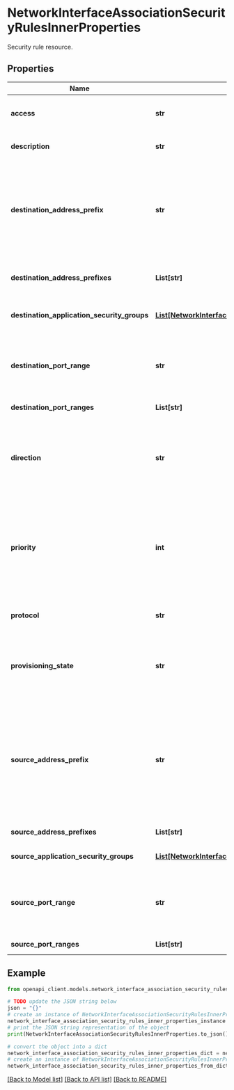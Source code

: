 # NetworkInterfaceAssociationSecurityRulesInnerProperties

Security rule resource.

## Properties

Name | Type | Description | Notes
------------ | ------------- | ------------- | -------------
**access** | **str** | The network traffic is allowed or denied. Possible values are: &#39;Allow&#39; and &#39;Deny&#39;. | 
**description** | **str** | A description for this rule. Restricted to 140 chars. | [optional] 
**destination_address_prefix** | **str** | The destination address prefix. CIDR or destination IP range. Asterisks &#39;*&#39; can also be used to match all source IPs. Default tags such as &#39;VirtualNetwork&#39;, &#39;AzureLoadBalancer&#39; and &#39;Internet&#39; can also be used. | [optional] 
**destination_address_prefixes** | **List[str]** | The destination address prefixes. CIDR or destination IP ranges. | [optional] 
**destination_application_security_groups** | [**List[NetworkInterfaceAssociationSecurityRulesInnerPropertiesDestinationApplicationSecurityGroupsInner]**](NetworkInterfaceAssociationSecurityRulesInnerPropertiesDestinationApplicationSecurityGroupsInner.md) | The application security group specified as destination. | [optional] 
**destination_port_range** | **str** | The destination port or range. Integer or range between 0 and 65535. Asterisks &#39;*&#39; can also be used to match all ports. | [optional] 
**destination_port_ranges** | **List[str]** | The destination port ranges. | [optional] 
**direction** | **str** | The direction of the rule. The direction specifies if rule will be evaluated on incoming or outgoing traffic. Possible values are: &#39;Inbound&#39; and &#39;Outbound&#39;. | 
**priority** | **int** | The priority of the rule. The value can be between 100 and 4096. The priority number must be unique for each rule in the collection. The lower the priority number, the higher the priority of the rule. | [optional] 
**protocol** | **str** | Network protocol this rule applies to. Possible values are &#39;Tcp&#39;, &#39;Udp&#39;, and &#39;*&#39;. | 
**provisioning_state** | **str** | The provisioning state of the public IP resource. Possible values are: &#39;Updating&#39;, &#39;Deleting&#39;, and &#39;Failed&#39;. | [optional] 
**source_address_prefix** | **str** | The CIDR or source IP range. Asterisks &#39;*&#39; can also be used to match all source IPs. Default tags such as &#39;VirtualNetwork&#39;, &#39;AzureLoadBalancer&#39; and &#39;Internet&#39; can also be used. If this is an ingress rule, specifies where network traffic originates from.  | [optional] 
**source_address_prefixes** | **List[str]** | The CIDR or source IP ranges. | [optional] 
**source_application_security_groups** | [**List[NetworkInterfaceAssociationSecurityRulesInnerPropertiesDestinationApplicationSecurityGroupsInner]**](NetworkInterfaceAssociationSecurityRulesInnerPropertiesDestinationApplicationSecurityGroupsInner.md) | The application security group specified as source. | [optional] 
**source_port_range** | **str** | The source port or range. Integer or range between 0 and 65535. Asterisks &#39;*&#39; can also be used to match all ports. | [optional] 
**source_port_ranges** | **List[str]** | The source port ranges. | [optional] 

## Example

```python
from openapi_client.models.network_interface_association_security_rules_inner_properties import NetworkInterfaceAssociationSecurityRulesInnerProperties

# TODO update the JSON string below
json = "{}"
# create an instance of NetworkInterfaceAssociationSecurityRulesInnerProperties from a JSON string
network_interface_association_security_rules_inner_properties_instance = NetworkInterfaceAssociationSecurityRulesInnerProperties.from_json(json)
# print the JSON string representation of the object
print(NetworkInterfaceAssociationSecurityRulesInnerProperties.to_json())

# convert the object into a dict
network_interface_association_security_rules_inner_properties_dict = network_interface_association_security_rules_inner_properties_instance.to_dict()
# create an instance of NetworkInterfaceAssociationSecurityRulesInnerProperties from a dict
network_interface_association_security_rules_inner_properties_from_dict = NetworkInterfaceAssociationSecurityRulesInnerProperties.from_dict(network_interface_association_security_rules_inner_properties_dict)
```
[[Back to Model list]](../README.md#documentation-for-models) [[Back to API list]](../README.md#documentation-for-api-endpoints) [[Back to README]](../README.md)


